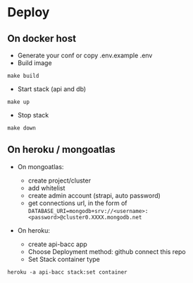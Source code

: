 # Deploy

## On docker host
* Generate your conf or copy .env.example .env
* Build image
```
make build
```
* Start stack (api and db)
```
make up
```
* Stop stack
```
make down
```

## On heroku / mongoatlas
* On mongoatlas:
  * create project/cluster
  * add whitelist
  * create admin account (strapi, auto password)
  * get connections url, in the form of `DATABASE_URI=mongodb+srv://<username>:<password>@cluster0.XXXX.mongodb.net`

* On heroku:
  * create api-bacc app
  * Choose Deployment method: github connect this repo
  * Set Stack container type
```
heroku -a api-bacc stack:set container
```
